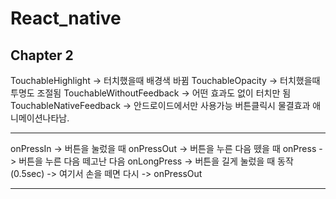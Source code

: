 # React_native

## Chapter 2

  TouchableHighlight -> 터치했을때 배경색 바뀜
  TouchableOpacity -> 터치했을때 투명도 조절됨
  TouchableWithoutFeedback -> 어떤 효과도 없이 터치만 됨
  TouchableNativeFeedback -> 안드로이드에서만 사용가능 버튼클릭시 물결효과 애니메이션나타남.
  
---

onPressIn -> 버튼을 눌렀을 때
    onPressOut -> 버튼을 누른 다음 뗐을 때
    onPress -> 버튼을 누른 다음 떼고난 다음
    onLongPress -> 버튼을 길게 눌렀을 때 동작 (0.5sec) -> 여기서 손을 떼면 다시 -> onPressOut
   
---
        
